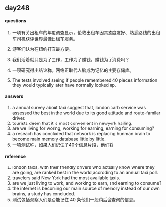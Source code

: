 ## day248

#### questions

1.  一项有关出租车的年度调查显示，伦敦出租车因其态度友好、熟悉路线的出租车司机获评世界最佳出租车服务。

2. 游客们认为在纽约打车最方便。

3. 我们活着就只是为了工作，工作为了赚钱，赚钱为了消费吗？

4. 一项研究得出结论称，网络正取代人脑成为记忆的主要存储库。

5. The tests involved seeing if people remembered 40 pieces information they would typically later have normally looked up.



#### answers


1. a annual survey about taxi suggest that, london carb service was assessed the best in the world due to its good attitude and route-familar driver.
2. tourists deem that it is most convenient in newyork hailing.
3. are we living for woring, working for earning, earning for consuming?
4. a reseach has concluded that network is replacing hunman brain to become main memory database little by little.
5. 一项测试称，如果人们记住了40个信息片段，他们将


#### reference

1. london taixs, with their friendly drivers who actually know where they are going, are ranked best in the world,accroding to an annual taxi poll.
2. travelers said New York had the most available taxis.
3. are we just living to work, and working to earn, and earning to consume?
4. the internet is becoming our main source of memory instead of our own brains, a study has concluded.
5. 测试包括观察人们是否能记住 40 条他们一般稍后会查询的信息。
